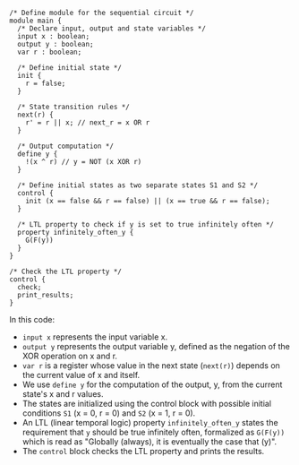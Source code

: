 ```uclid
/* Define module for the sequential circuit */
module main {
  /* Declare input, output and state variables */
  input x : boolean;
  output y : boolean;
  var r : boolean;

  /* Define initial state */
  init {
    r = false;
  }

  /* State transition rules */
  next(r) {
    r' = r || x; // next_r = x OR r
  }

  /* Output computation */
  define y {
    !(x ^ r) // y = NOT (x XOR r)
  }

  /* Define initial states as two separate states S1 and S2 */
  control {
    init (x == false && r == false) || (x == true && r == false);
  }

  /* LTL property to check if y is set to true infinitely often */
  property infinitely_often_y {
    G(F(y))
  }
}

/* Check the LTL property */
control {
  check;
  print_results;
}
```

In this code:
- `input x` represents the input variable x.
- `output y` represents the output variable y, defined as the negation of the XOR operation on x and r.
- `var r` is a register whose value in the next state (`next(r)`) depends on the current value of x and itself.
- We use `define y` for the computation of the output, y, from the current state's x and r values.
- The states are initialized using the control block with possible initial conditions `S1` (x = 0, r = 0) and `S2` (x = 1, r = 0).
- An LTL (linear temporal logic) property `infinitely_often_y` states the requirement that `y` should be true infinitely often, formalized as `G(F(y))` which is read as "Globally (always), it is eventually the case that (y)".
- The `control` block checks the LTL property and prints the results.